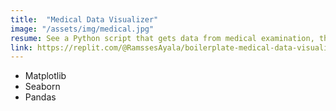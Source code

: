 ```yaml
---
title:  "Medical Data Visualizer"
image: "/assets/img/medical.jpg"
resume: See a Python script that gets data from medical examination, then shows graphs using Seaborn library.
link: https://replit.com/@RamssesAyala/boilerplate-medical-data-visualizer#medical_data_visualizer.py:28
---
```


* Matplotlib
* Seaborn
* Pandas